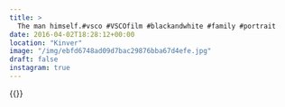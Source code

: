 ```yaml
---
title: >
  The man himself.#vsco #VSCOfilm #blackandwhite #family #portrait
date: 2016-04-02T18:28:12+00:00
location: "Kinver"
image: "/img/ebfd6748ad09d7bac29876bba67d4efe.jpg"
draft: false
instagram: true
---
```


{{<photo src="/img/ebfd6748ad09d7bac29876bba67d4efe.jpg">}}
